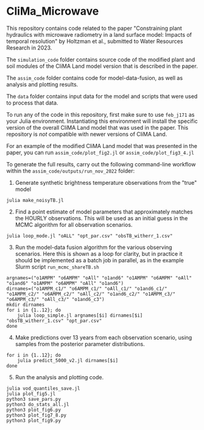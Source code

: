 # CliMa_Microwave
This repository contains code related to the paper "Constraining plant hydraulics with microwave radiometry in a land surface model: Impacts of temporal resolution" by Holtzman et al., submitted to Water Resources Research in 2023.

The `simulation_code` folder contains source code of the modified plant and soil modules of the CliMA Land model version that is described in the paper.

The `assim_code` folder contains code for model-data-fusion, as well as analysis and plotting results.

The `data` folder contains input data for the model and scripts that were used to process that data.

To run any of the code in this repository, first make sure to use `feb_j171` as your Julia environment. Instantiating this environment will install the specific version of the overall CliMA Land model that was used in the paper. This repository is _not_ compatible with newer versions of CliMA Land.

For an example of the modified CliMA Land model that was presented in the paper, you can run `assim_code/plot_fig2.jl` or `assim_code/plot_fig3_4.jl`

To generate the full results, carry out the following command-line workflow within the `assim_code/outputs/run_nov_2022` folder:

1. Generate synthetic brightness temperature observations from the "true" model

```
julia make_noisyTB.jl
```

2. Find a point estimate of model parameters that approximately matches the HOURLY observations. This will be used as an initial guess in the MCMC algorithm for all observation scenarios.

```
julia loop_mode.jl "oALL" "opt_par.csv" "obsTB_witherr_1.csv"
```

3. Run the model-data fusion algorithm for the various observing scenarios. Here this is shown as a loop for clarity, but in practice it should be implemented as a batch job in parallel, as in the example Slurm script `run_mcmc_shareTB.sh`
```
argnames=("o1AMPM" "o6AMPM" "oAll" "o1and6" "o1AMPM" "o6AMPM" "oAll" "o1and6" "o1AMPM" "o6AMPM" "oAll" "o1and6")
dirnames=("o1AMPM_c1/" "o6AMPM_c1/" "oAll_c1/" "o1and6_c1/" "o1AMPM_c2/" "o6AMPM_c2/" "oAll_c2/" "o1and6_c2/" "o1AMPM_c3/" "o6AMPM_c3/" "oAll_c3/" "o1and6_c3")
mkdir dirnames
for i in {1..12}; do
	julia loop_simple.jl argnames[$i] dirnames[$i] "obsTB_witherr_1.csv" "opt_par.csv"
done
```
4. Make predictions over 13 years from each observation scenario, using samples from the posterior parameter distributions.
```
for i in {1..12}; do
	julia predict_5000_v2.jl dirnames[$i]
done
```
5. Run the analysis and plotting code.
```
julia vod_quantiles_save.jl
julia plot_fig5.jl
python3 save_pars.py
python3 do_stats_all.jl
python3 plot_fig6.py
python3 plot_fig7_8.py
python3 plot_fig9.py
```
